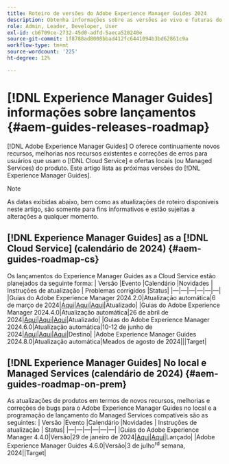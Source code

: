 ```yaml
---
title: Roteiro de versões do Adobe Experience Manager Guides 2024
description: Obtenha informações sobre as versões ao vivo e futuras do Adobe Experience Manager Guides no local e do Adobe Experience Manager Guides as a Cloud Service
role: Admin, Leader, Developer, User
exl-id: cb6709ce-2732-45d0-adfd-5aeca520240e
source-git-commit: 1f8788ad8008bbad412fc6441094b3bd62861c9a
workflow-type: tm+mt
source-wordcount: '225'
ht-degree: 12%

---
```


# [!DNL Experience Manager Guides] informações sobre lançamentos {#aem-guides-releases-roadmap}

[!DNL Adobe Experience Manager Guides] O oferece continuamente novos recursos, melhorias nos recursos existentes e correções de erros para usuários que usam o [!DNL Cloud Service] e ofertas locais (ou Managed Services) do produto. Este artigo lista as próximas versões do [!DNL Experience Manager Guides].

>[!NOTE]
>
>As datas exibidas abaixo, bem como as atualizações de roteiro disponíveis neste artigo, são somente para fins informativos e estão sujeitas a alterações a qualquer momento.

## [!DNL Experience Manager Guides] as a [!DNL Cloud Service] (calendário de 2024) {#aem-guides-roadmap-cs}

Os lançamentos do Experience Manager Guides as a Cloud Service estão planejados da seguinte forma: | Versão |Evento |Calendário |Novidades | Instruções de atualização | Problemas corrigidos |Status| |—|—|—|—|—|—| |Guias do Adobe Experience Manager 2024.2.0|Atualização automática|6 de março de 2024|[Aqui](whats-new-2024-2-0.md)|[Aqui](upgrade-instructions-2024-2-0.md)|[Aqui](fixed-issues-2024-2-0.md)|Atualizado| |Guias do Adobe Experience Manager 2024.4.0|Atualização automática|26 de abril de 2024|[Aqui](whats-new-2024-04-0.md)|[Aqui](upgrade-instructions-2024-04-0.md)|[Aqui](fixed-issues-2024-04-0.md)|Atualizado| |Guias do Adobe Experience Manager 2024.6.0|Atualização automática|10-12 de junho de 2024|[Aqui](whats-new-2024-06-0.md)|[Aqui](upgrade-instructions-2024-06-0.md)|[Aqui](fixed-issues-2024-04-0.md)|Destino| |Adobe Experience Manager Guides 2024.8.0|Atualização automática|Meados de agosto de 2024|||Target|

## [!DNL Experience Manager Guides] No local e Managed Services (calendário de 2024) {#aem-guides-roadmap-on-prem}

As atualizações de produtos em termos de novos recursos, melhorias e correções de bugs para o Adobe Experience Manager Guides no local e a programação de lançamento do Managed Services compatíveis são as seguintes: | Versão |Evento |Calendário |Novidades | Instruções de atualização | Status| |—|—|—|—|—|—| |Guias do Adobe Experience Manager 4.4.0|Versão|29 de janeiro de 2024|[Aqui](whats-new-4-4.md)|[Aqui](upgrade-instructions-4-4.md)|Lançado| |Adobe Experience Manager Guides 4.6.0|Versão|3 de julho<sup>rd</sup> semana, 2024||Target|
